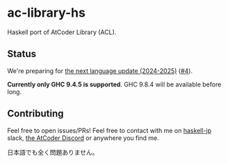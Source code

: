 # ac-library-hs

Haskell port of AtCoder Library (ACL).

## Status

We're preparing for [the next language update (2024-2025)](https://atcoder.jp/posts/1342?lang=ja) ([#4](https://github.com/toyboot4e/ac-library-hs/issues/4)).

**Currently only GHC 9.4.5 is supported**. GHC 9.8.4 will be available before long.

## Contributing

Feel free to open issues/PRs! Feel free to contact with me on [haskell-jp](https://haskell.jp/) slack, [the AtCoder Discord](https://atcoder.jp/posts/1342?lang=ja) or anywhere you find me.

日本語でも全く問題ありません。

